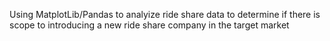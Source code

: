 Using MatplotLib/Pandas to analyize ride share data to determine if there is scope to introducing a new ride share company in the target market
